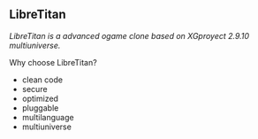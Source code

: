 LibreTitan
-----------------------------------

_LibreTitan is a advanced ogame clone based on XGproyect 2.9.10 multiuniverse._
 
Why choose LibreTitan?

- clean code
- secure
- optimized
- pluggable
- multilanguage
- multiuniverse